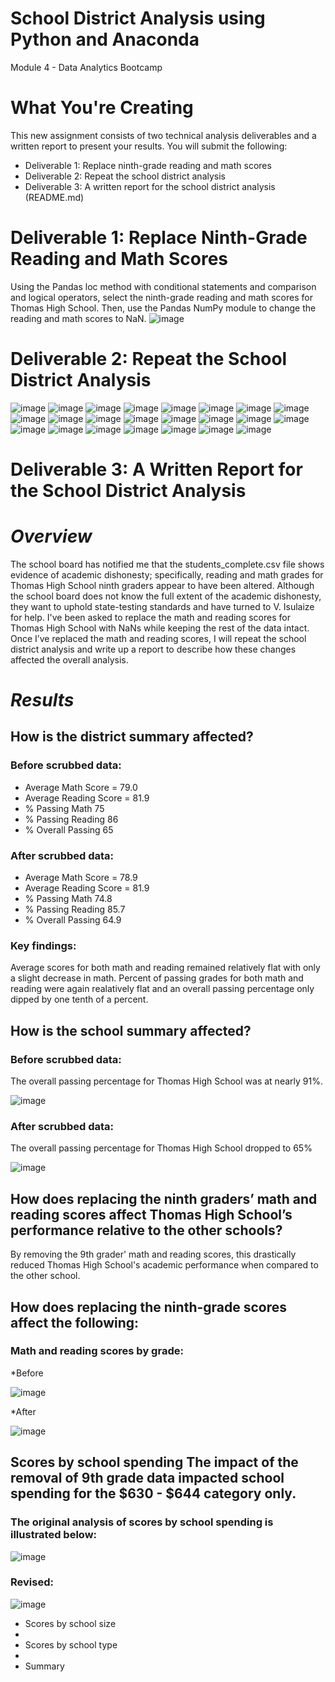 # School District Analysis using Python and Anaconda
Module 4 - Data Analytics Bootcamp
# What You're Creating
This new assignment consists of two technical analysis deliverables and a written report to present your results. You will submit the following:

* Deliverable 1: Replace ninth-grade reading and math scores
* Deliverable 2: Repeat the school district analysis
* Deliverable 3: A written report for the school district analysis (README.md)

# Deliverable 1: Replace Ninth-Grade Reading and Math Scores
Using the Pandas loc method with conditional statements and comparison and logical operators, select the ninth-grade reading and math scores for Thomas High School. Then, use the Pandas NumPy module to change the reading and math scores to NaN.
![image](https://user-images.githubusercontent.com/87340105/154779672-41c997fa-ebb1-4286-95cb-222ce30aa74c.png)

# Deliverable 2: Repeat the School District Analysis
![image](https://user-images.githubusercontent.com/87340105/154779802-f0f1bc82-cc23-4635-b7a5-c0dadee1ef76.png)
![image](https://user-images.githubusercontent.com/87340105/154779790-686af2b0-6098-4077-835c-3a3daebd4633.png)
![image](https://user-images.githubusercontent.com/87340105/154779833-fab14364-e4dd-4f07-b6cc-b8e612cba774.png)
![image](https://user-images.githubusercontent.com/87340105/154779845-ba89270d-cfa1-4896-9f51-116d086b6aa2.png)
![image](https://user-images.githubusercontent.com/87340105/154779858-2632cf12-3ed9-45c6-98a0-c581d823cf6c.png)
![image](https://user-images.githubusercontent.com/87340105/154779879-130014a8-efdb-4edc-9174-807612cacc6a.png)
![image](https://user-images.githubusercontent.com/87340105/154779908-a912dca6-bd55-4f20-b64f-82c626702623.png)
![image](https://user-images.githubusercontent.com/87340105/154779922-000468e2-75c0-4e16-8121-00c41170ba72.png)
![image](https://user-images.githubusercontent.com/87340105/154779943-d0009281-aa63-4f18-a5c5-6785a72ba649.png)
![image](https://user-images.githubusercontent.com/87340105/154779956-9545e661-6de0-49c5-9642-63bbfdc45f2f.png)
![image](https://user-images.githubusercontent.com/87340105/154779970-7b856ae1-eab3-4931-a317-fa21eb3f88d2.png)
![image](https://user-images.githubusercontent.com/87340105/154779984-a4474666-530f-4e15-8be4-00f202fa134d.png)
![image](https://user-images.githubusercontent.com/87340105/154780006-eaac3d8c-f4d9-4f04-a654-433f02a2d121.png)
![image](https://user-images.githubusercontent.com/87340105/154780021-5b004663-1fe2-488b-bdac-7647dc2a8c6e.png)
![image](https://user-images.githubusercontent.com/87340105/154782247-3963a62c-fc4a-4ffe-9371-dafb9c71af10.png)
![image](https://user-images.githubusercontent.com/87340105/154782275-ebc42502-fd5f-4441-85c9-105c5c84bd2b.png)
![image](https://user-images.githubusercontent.com/87340105/154780134-d435664e-3fe1-49de-8f01-f10918cd0730.png)
![image](https://user-images.githubusercontent.com/87340105/154780157-b5b22cb7-6003-400e-bc3a-f98d7d08f329.png)
![image](https://user-images.githubusercontent.com/87340105/154780170-ba0f2ed8-e71a-4f34-ab71-8a55d4aabae8.png)
![image](https://user-images.githubusercontent.com/87340105/154780181-9a6d8fd7-2dfe-4c88-94b4-19d3f129933a.png)
![image](https://user-images.githubusercontent.com/87340105/154780192-668eb22e-874e-4502-bec7-86e739b83eab.png)
![image](https://user-images.githubusercontent.com/87340105/154780219-a04151fc-a720-41bf-8f83-1bbb3be53b20.png)
![image](https://user-images.githubusercontent.com/87340105/154780228-e5c65828-1175-4ff1-9bf9-13185fcfaf73.png)

# Deliverable 3: A Written Report for the School District Analysis
# *Overview*
The school board has notified me that the students_complete.csv file shows evidence of academic dishonesty; specifically, reading and math grades for Thomas High School ninth graders appear to have been altered. Although the school board does not know the full extent of the academic dishonesty, they want to uphold state-testing standards and have turned to V. Isulaize for help. I've been asked to replace the math and reading scores for Thomas High School with NaNs while keeping the rest of the data intact. Once I’ve replaced the math and reading scores, I will repeat the school district analysis and write up a report to describe how these changes affected the overall analysis.

# *Results*
## How is the district summary affected?
### Before scrubbed data:
* Average Math Score = 79.0
* Average Reading Score = 81.9
* % Passing Math 75
* % Passing Reading 86
* % Overall Passing 65

### After scrubbed data:
* Average Math Score = 78.9
* Average Reading Score = 81.9
* % Passing Math 74.8
* % Passing Reading 85.7
* % Overall Passing 64.9

### Key findings:
Average scores for both math and reading remained relatively flat with only a slight decrease in math. Percent of passing grades for both math and reading were again realatively flat and an overall passing percentage only dipped by one tenth of a percent.

## How is the school summary affected?

### Before scrubbed data:
The overall passing percentage for Thomas High School was at nearly 91%.

![image](https://user-images.githubusercontent.com/87340105/154782630-2944b6e0-6975-493c-884f-be7071a0d5dd.png)

### After scrubbed data:
The overall passing percentage for Thomas High School dropped to 65%

![image](https://user-images.githubusercontent.com/87340105/154782601-27956677-aaf5-4e37-b48e-2b82d57d14c9.png)

## How does replacing the ninth graders’ math and reading scores affect Thomas High School’s performance relative to the other schools?

By removing the 9th grader' math and reading scores, this drastically reduced Thomas High School's academic performance when compared to the other school.

## How does replacing the ninth-grade scores affect the following:
### Math and reading scores by grade:

  *Before
  
  ![image](https://user-images.githubusercontent.com/87340105/154783093-0a64b01a-84a7-4c76-b2f0-db79bb452af4.png)
  
  *After
  
  ![image](https://user-images.githubusercontent.com/87340105/154783127-b725b7c9-a772-47fa-9bc2-50c8a42ff928.png)


## Scores by school spending The impact of the removal of 9th grade data impacted school spending for the $630 - $644 category only.
### The original analysis of scores by school spending is illustrated below:

![image](https://user-images.githubusercontent.com/87340105/154783435-823ae300-cd91-497f-bd09-1d23591e826d.png)

### Revised:

![image](https://user-images.githubusercontent.com/87340105/154783451-3ac14055-df8d-4990-a1dc-edd86eaad6ff.png)




* Scores by school size
* 
* Scores by school type
* 
* Summary
